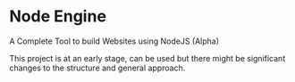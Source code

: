 # Node Engine

A Complete Tool to build Websites using NodeJS (Alpha)

This project is at an early stage, can be used but there might be significant changes to the structure and general approach.